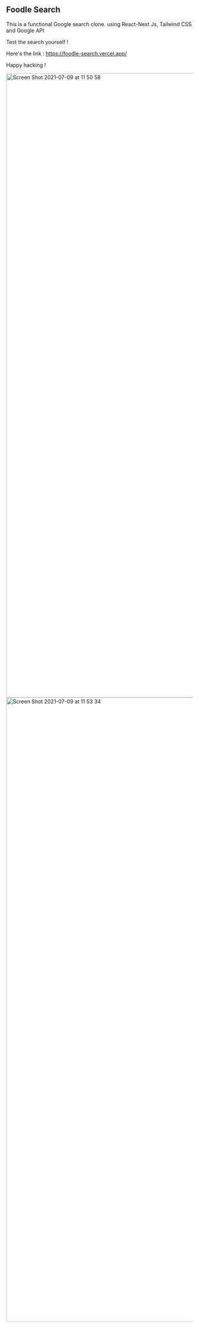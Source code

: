 ## Foodle Search

This is a functional Google search clone. using React-Next Js, Tailwind CSS and Google API

Test the search yourself ! 

Here's the link : https://foodle-search.vercel.app/

Happy hacking !

<img width="1680" alt="Screen Shot 2021-07-09 at 11 50 58" src="https://user-images.githubusercontent.com/74446624/125024985-02befd80-e0ac-11eb-8029-d098e7c4e6c9.png">

<img width="1680" alt="Screen Shot 2021-07-09 at 11 53 34" src="https://user-images.githubusercontent.com/74446624/125025145-5af5ff80-e0ac-11eb-9d8e-d60672d96365.png">







